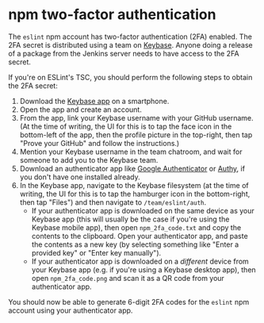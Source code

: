 # npm two-factor authentication

The `eslint` npm account has two-factor authentication (2FA) enabled. The 2FA secret is distributed using a team on [Keybase](https://keybase.io). Anyone doing a release of a package from the Jenkins server needs to have access to the 2FA secret.

If you're on ESLint's TSC, you should perform the following steps to obtain the 2FA secret:

1. Download the [Keybase app](https://keybase.io/download) on a smartphone.
1. Open the app and create an account.
1. From the app, link your Keybase username with your GitHub username. (At the time of writing, the UI for this is to tap the face icon in the bottom-left of the app, then the profile picture in the top-right, then tap "Prove your GitHub" and follow the instructions.)
1. Mention your Keybase username in the team chatroom, and wait for someone to add you to the Keybase team.
1. Download an authenticator app like [Google Authenticator](https://support.google.com/accounts/answer/1066447) or [Authy](https://authy.com/), if you don't have one installed already.
1. In the Keybase app, navigate to the Keybase filesystem (at the time of writing, the UI for this is to tap the hamburger icon in the bottom-right, then tap "Files") and then navigate to `/team/eslint/auth`.
    * If your authenticator app is downloaded on the same device as your Keybase app (this will usually be the case if you're using the Keybase mobile app), then open `npm_2fa_code.txt` and copy the contents to the clipboard. Open your authenticator app, and paste the contents as a new key (by selecting something like "Enter a provided key" or "Enter key manually").
    * If your authenticator app is downloaded on a *different* device from your Keybase app (e.g. if you're using a Keybase desktop app), then open `npm_2fa_code.png` and scan it as a QR code from your authenticator app.

You should now be able to generate 6-digit 2FA codes for the `eslint` npm account using your authenticator app.
